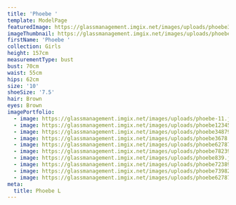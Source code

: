 ```yaml
---
title: 'Phoebe '
template: ModelPage
featuredImage: https://glassmanagement.imgix.net/images/uploads/phoebe37798313banner.png
imageThumbnail: https://glassmanagement.imgix.net/images/uploads/phoebe3897732182317headshot.png
firstName: 'Phoebe '
collection: Girls
height: 157cm
measurementType: bust
bust: 70cm
waist: 55cm
hips: 62cm
size: '10'
shoeSize: '7.5'
hair: Brown
eyes: Brown
imagePortfolio:
  - image: https://glassmanagement.imgix.net/images/uploads/phoebe-11.jpg
  - image: https://glassmanagement.imgix.net/images/uploads/phoebe123456798765.jpg
  - image: https://glassmanagement.imgix.net/images/uploads/phoebe348792.jpg
  - image: https://glassmanagement.imgix.net/images/uploads/phoebe3678.jpg
  - image: https://glassmanagement.imgix.net/images/uploads/phoebe62787319.jpg
  - image: https://glassmanagement.imgix.net/images/uploads/phoebe78239.jpg
  - image: https://glassmanagement.imgix.net/images/uploads/phoebe839.jpg
  - image: https://glassmanagement.imgix.net/images/uploads/phoebe723890.jpg
  - image: https://glassmanagement.imgix.net/images/uploads/phoebe7398210.jpg
  - image: https://glassmanagement.imgix.net/images/uploads/phoebe62787319.jpg
meta:
  title: Phoebe L
---
```



